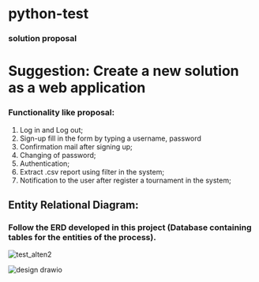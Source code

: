 # python-test
### solution proposal
# Suggestion: Create a new solution as a web application
### Functionality like proposal:
1. Log in and Log out;
2. Sign-up fill in the form by typing a username, password
3. Confirmation mail after signing up;
4. Changing of password;
5. Authentication;
6. Extract .csv report using filter in the system;
7. Notification to the user after register a tournament in the system;

## Entity Relational Diagram:
### Follow the ERD developed in this project (Database containing tables for the entities of the process).
![test_alten2](https://user-images.githubusercontent.com/67196397/186276478-4085db3c-5d10-4759-b48f-5902d37f65b3.png)

![design drawio](https://user-images.githubusercontent.com/67196397/186733953-5e019fa1-27c1-43e2-9de3-5cf962cb95d3.png)
